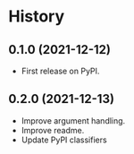 # History

## 0.1.0 (2021-12-12)

-   First release on PyPI.

## 0.2.0 (2021-12-13)

-   Improve argument handling.
-   Improve readme.
-   Update PyPI classifiers
